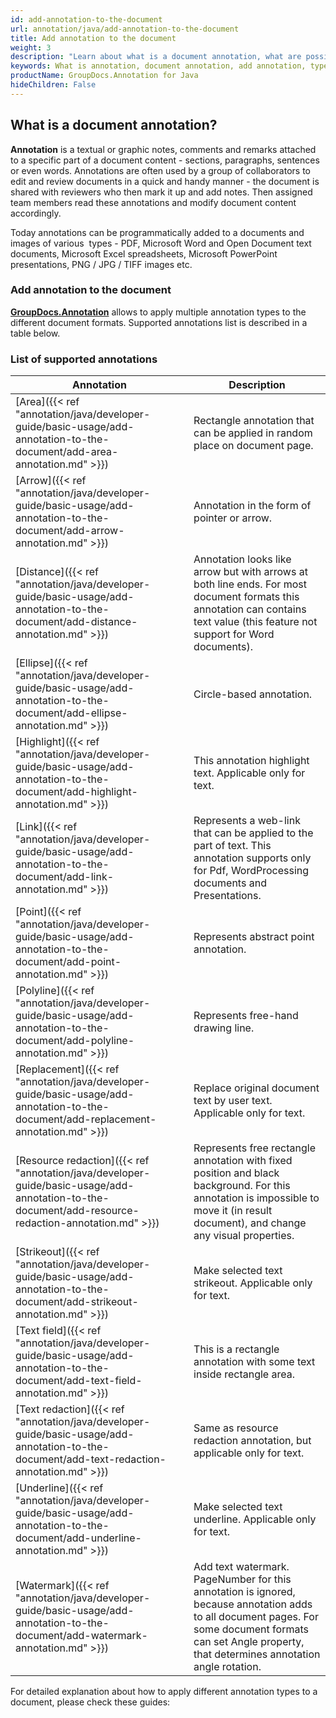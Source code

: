 ```yaml
---
id: add-annotation-to-the-document
url: annotation/java/add-annotation-to-the-document
title: Add annotation to the document
weight: 3
description: "Learn about what is a document annotation, what are possible types of annotations, and writing annotations programmatically in a document using GroupDocs.Annotation API."
keywords: What is annotation, document annotation, add annotation, types of annotations
productName: GroupDocs.Annotation for Java
hideChildren: False
---
```

## What is a document annotation?

**Annotation** is a textual or graphic notes, comments and remarks attached to a specific part of a document content - sections, paragraphs, sentences or even words. Annotations are often used by a group of collaborators to edit and review documents in a quick and handy manner - the document is shared with reviewers who then mark it up and add notes. Then assigned team members read these annotations and modify document content accordingly.

Today annotations can be programmatically added to a documents and images of various  types - PDF, Microsoft Word and Open Document text documents, Microsoft Excel spreadsheets, Microsoft PowerPoint presentations, PNG / JPG / TIFF images etc. 

### Add annotation to the document

**[GroupDocs.Annotation](https://products.groupdocs.com/annotation/java)** allows to apply multiple annotation types to the different document formats. Supported annotations list is described in a table below. 

### List of supported annotations

| Annotation | Description |
| --- | --- |
| [Area]({{< ref "annotation/java/developer-guide/basic-usage/add-annotation-to-the-document/add-area-annotation.md" >}}) | Rectangle annotation that can be applied in random place on document page. |
| [Arrow]({{< ref "annotation/java/developer-guide/basic-usage/add-annotation-to-the-document/add-arrow-annotation.md" >}}) | Annotation in the form of pointer or arrow. |
| [Distance]({{< ref "annotation/java/developer-guide/basic-usage/add-annotation-to-the-document/add-distance-annotation.md" >}}) | Annotation looks like arrow but with arrows at both line ends. For most document formats this annotation can contains text value (this feature not support for Word documents). |
| [Ellipse]({{< ref "annotation/java/developer-guide/basic-usage/add-annotation-to-the-document/add-ellipse-annotation.md" >}}) | Circle-based annotation. |
| [Highlight]({{< ref "annotation/java/developer-guide/basic-usage/add-annotation-to-the-document/add-highlight-annotation.md" >}}) | This annotation highlight text. Applicable only for text. |
| [Link]({{< ref "annotation/java/developer-guide/basic-usage/add-annotation-to-the-document/add-link-annotation.md" >}}) | Represents a web-link that can be applied to the part of text. This annotation supports only for Pdf, WordProcessing documents and Presentations. |
| [Point]({{< ref "annotation/java/developer-guide/basic-usage/add-annotation-to-the-document/add-point-annotation.md" >}}) | Represents abstract point annotation. |
| [Polyline]({{< ref "annotation/java/developer-guide/basic-usage/add-annotation-to-the-document/add-polyline-annotation.md" >}}) | Represents free-hand drawing line. |
| [Replacement]({{< ref "annotation/java/developer-guide/basic-usage/add-annotation-to-the-document/add-replacement-annotation.md" >}}) | Replace original document text by user text. Applicable only for text. |
| [Resource redaction]({{< ref "annotation/java/developer-guide/basic-usage/add-annotation-to-the-document/add-resource-redaction-annotation.md" >}}) | Represents free rectangle annotation with fixed position and black background. For this annotation is impossible to move it (in result document), and change any visual properties. |
| [Strikeout]({{< ref "annotation/java/developer-guide/basic-usage/add-annotation-to-the-document/add-strikeout-annotation.md" >}}) | Make selected text strikeout. Applicable only for text. |
| [Text field]({{< ref "annotation/java/developer-guide/basic-usage/add-annotation-to-the-document/add-text-field-annotation.md" >}}) | This is a rectangle annotation with some text inside rectangle area. |
| [Text redaction]({{< ref "annotation/java/developer-guide/basic-usage/add-annotation-to-the-document/add-text-redaction-annotation.md" >}}) | Same as resource redaction annotation, but applicable only for text. |
| [Underline]({{< ref "annotation/java/developer-guide/basic-usage/add-annotation-to-the-document/add-underline-annotation.md" >}}) | Make selected text underline. Applicable only for text. |
| [Watermark]({{< ref "annotation/java/developer-guide/basic-usage/add-annotation-to-the-document/add-watermark-annotation.md" >}}) | Add text watermark. PageNumber for this annotation is ignored, because annotation adds to all document pages. For some document formats can set Angle property, that determines annotation angle rotation. |

For detailed explanation about how to apply different annotation types to a document, please check these guides:
